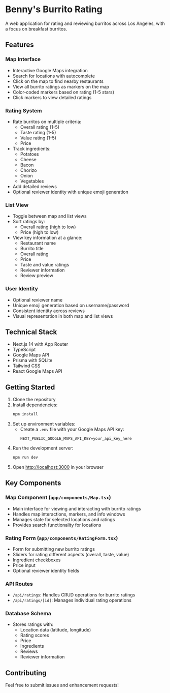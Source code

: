 # Benny's Burrito Rating

A web application for rating and reviewing burritos across Los Angeles, with a focus on breakfast burritos.

## Features

### Map Interface
- Interactive Google Maps integration
- Search for locations with autocomplete
- Click on the map to find nearby restaurants
- View all burrito ratings as markers on the map
- Color-coded markers based on rating (1-5 stars)
- Click markers to view detailed ratings

### Rating System
- Rate burritos on multiple criteria:
  - Overall rating (1-5)
  - Taste rating (1-5)
  - Value rating (1-5)
  - Price
- Track ingredients:
  - Potatoes
  - Cheese
  - Bacon
  - Chorizo
  - Onion
  - Vegetables
- Add detailed reviews
- Optional reviewer identity with unique emoji generation

### List View
- Toggle between map and list views
- Sort ratings by:
  - Overall rating (high to low)
  - Price (high to low)
- View key information at a glance:
  - Restaurant name
  - Burrito title
  - Overall rating
  - Price
  - Taste and value ratings
  - Reviewer information
  - Review preview

### User Identity
- Optional reviewer name
- Unique emoji generation based on username/password
- Consistent identity across reviews
- Visual representation in both map and list views

## Technical Stack

- Next.js 14 with App Router
- TypeScript
- Google Maps API
- Prisma with SQLite
- Tailwind CSS
- React Google Maps API

## Getting Started

1. Clone the repository
2. Install dependencies:
   ```bash
   npm install
   ```
3. Set up environment variables:
   - Create a `.env` file with your Google Maps API key:
     ```
     NEXT_PUBLIC_GOOGLE_MAPS_API_KEY=your_api_key_here
     ```
4. Run the development server:
   ```bash
   npm run dev
   ```
5. Open [http://localhost:3000](http://localhost:3000) in your browser

## Key Components

### Map Component (`app/components/Map.tsx`)
- Main interface for viewing and interacting with burrito ratings
- Handles map interactions, markers, and info windows
- Manages state for selected locations and ratings
- Provides search functionality for locations

### Rating Form (`app/components/RatingForm.tsx`)
- Form for submitting new burrito ratings
- Sliders for rating different aspects (overall, taste, value)
- Ingredient checkboxes
- Price input
- Optional reviewer identity fields

### API Routes
- `/api/ratings`: Handles CRUD operations for burrito ratings
- `/api/ratings/[id]`: Manages individual rating operations

### Database Schema
- Stores ratings with:
  - Location data (latitude, longitude)
  - Rating scores
  - Price
  - Ingredients
  - Reviews
  - Reviewer information

## Contributing

Feel free to submit issues and enhancement requests!
